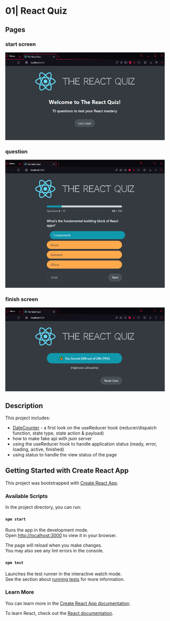 # 01| React Quiz

## Pages

### start screen

![Start Screen](./public/view/start-screen.png)

### question

![Question](./public/view/question.png)

### finish screen

![Finish Screen](./public/view/finish-screen.png)

## Description

This project includes:

- [DateCounter](src/components/DateCounter.js) - a first look on the useReducer hook (reducer/dispatch function, state type, state action & payload)
- how to make fake api with json server
- using the useReducer hook to handle application status (ready, error, loading, active, finished)
- using status to handle the view status of the page

## Getting Started with Create React App

This project was bootstrapped with [Create React App](https://github.com/facebook/create-react-app).

### Available Scripts

In the project directory, you can run:

#### `npm start`

Runs the app in the development mode.\
Open [http://localhost:3000](http://localhost:3000) to view it in your browser.

The page will reload when you make changes.\
You may also see any lint errors in the console.

#### `npm test`

Launches the test runner in the interactive watch mode.\
See the section about [running tests](https://facebook.github.io/create-react-app/docs/running-tests) for more information.

### Learn More

You can learn more in the [Create React App documentation](https://facebook.github.io/create-react-app/docs/getting-started).

To learn React, check out the [React documentation](https://reactjs.org/).
